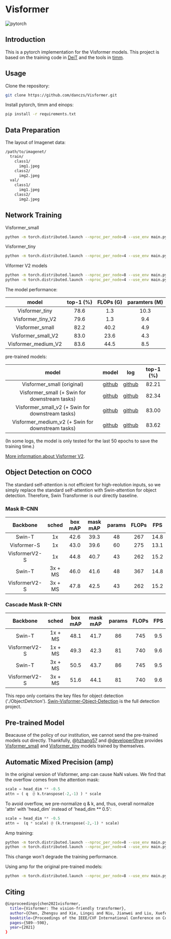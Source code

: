 # Visformer
![pytorch](https://img.shields.io/badge/pytorch-v1.7.0-green.svg?style=plastic)

## Introduction
This is a pytorch implementation for the Visformer models. This project is based on the training code in [DeiT](https://github.com/facebookresearch/deit) and the tools in [timm](https://github.com/rwightman/pytorch-image-models).

## Usage
Clone the repository:
```bash
git clone https://github.com/danczs/Visformer.git
```
Install pytorch, timm and einops:
```bash
pip install -r requirements.txt
```
## Data Preparation
The layout of Imagenet data:
```bash
/path/to/imagenet/
  train/
    class1/
      img1.jpeg
    class2/
      img2.jpeg
  val/
    class1/
      img1.jpeg
    class2/
      img2.jpeg
```
## Network Training
Visformer_small
```bash
python -m torch.distributed.launch --nproc_per_node=8 --use_env main.py --model visformer_small --batch-size 64 --data-path /path/to/imagenet --output_dir /path/to/save
```

Visformer_tiny
```bash
python -m torch.distributed.launch --nproc_per_node=4 --use_env main.py --model visformer_tiny --batch-size 256 --drop-path 0.03 --data-path /path/to/imagenet --output_dir /path/to/save
```

Viformer V2 models
```bash
python -m torch.distributed.launch --nproc_per_node=8 --use_env main.py --model swin_visformer_small_v2 --batch-size 64 --data-path /path/to/imagenet --output_dir /path/to/save --amp --qk-scale-factor=-0.5
python -m torch.distributed.launch --nproc_per_node=4 --use_env main.py --model swin_visformer_tiny_v2 --batch-size 256 --drop-path 0.03 --data-path /path/to/imagenet --output_dir /path/to/save --amp --qk-scale-factor=-0.5
```
The model performance:

|        model        | top-1 (%) | FLOPs (G) | paramters (M) | 
|:-------------------:|:---------:|:---------:|:-------------:|
|   Visformer_tiny    |   78.6    |    1.3    |     10.3      |
|  Visformer_tiny_V2  |   79.6    |    1.3    |      9.4      |
|   Visformer_small   |   82.2    |   40.2    |      4.9      |
| Visformer_small_V2  |   83.0    |   23.6    |      4.3      |
| Visformer_medium_V2 |   83.6    |   44.5    |      8.5      |

pre-trained models:

|                       model                       |   model    |                                                 log                                                 | top-1 (%) | 
|:-------------------------------------------------:|:----------:|:---------------------------------------------------------------------------------------------------:|:---------:|
|            Visformer_small (original)             | [github](https://github.com/danczs/Visformer/releases/download/v1.0.0/visformer_small.pth) |   [github](https://github.com/danczs/Visformer/releases/download/v1.0.0/log_visformer_small.txt)    |   82.21   |
|  Visformer_small  (+ Swin for downstream tasks)   | [github](https://github.com/danczs/Visformer/releases/download/v1.0.0/swin_visformer_small.pth) |  [github](https://github.com/danczs/Visformer/releases/download/v1.0.0/log_swin_visformer_small.txt)   |   82.34   |
| Visformer_small_v2 (+ Swin for downstream tasks)  | [github](https://github.com/danczs/Visformer/releases/download/v1.0.0/swin_visformer_small_v2.pth) | [github](https://github.com/danczs/Visformer/releases/download/v1.0.0/log_swin_visformer_small_v2.txt) |   83.00   |
| Visformer_medium_v2 (+ Swin for downstream tasks) | [github](https://github.com/danczs/Visformer/releases/download/v1.0.0/swin_visofrmer_medium.pth) |    [github](https://github.com/danczs/Visformer/releases/download/v1.0.0/log_visformer_medium.txt)     |   83.62   |

(In some logs, the model is only tested for the last 50 epochs to save the training time.)

[More information about Visformer V2](https://arxiv.org/abs/2104.12533).

## Object Detection on COCO
The standard self-attention is not efficient for high-reolution inputs, 
so we simply replace the standard self-attention with Swin-attention for object detection. Therefore, Swin Transformer is our directly baseline. 
### Mask R-CNN
| Backbone | sched | box mAP | mask mAP | params | FLOPs | FPS |
| :---: | :---: |  :---: | :---: |  :---: |  :---: | :---: | 
| Swin-T |1x| 42.6 | 39.3 | 48 | 267 | 14.8 |
| Visformer-S | 1x| 43.0 | 39.6 | 60 | 275 | 13.1|
| VisformerV2-S | 1x| 44.8 | 40.7 | 43 | 262 | 15.2 |
|Swin-T |3x + MS|  46.0 | 41.6 | 48 | 367 | 14.8 |
| VisformerV2-S | 3x + MS| 47.8 | 42.5 | 43 | 262 | 15.2 |

### Cascade Mask R-CNN
| Backbone | sched | box mAP | mask mAP | params | FLOPs | FPS |
| :---: | :---: |  :---: | :---: |  :---: |  :---: | :---: |
| Swin-T |1x + MS|  48.1 | 41.7 | 86 | 745 | 9.5 |
| VisformerV2-S |1x + MS|  49.3 | 42.3 | 81 | 740 | 9.6 |
| Swin-T |3x + MS|  50.5 | 43.7 | 86 | 745 | 9.5 |
| VisformerV2-S |3x + MS|  51.6 | 44.1 | 81 | 740 | 9.6 |

This repo only contains the key files for object detection ('./ObjectDetction'). [Swin-Visformer-Object-Detection](https://github.com/danczs/Swin-Visformer-Object-Detection)  is the full detection project.

## Pre-trained Model
Beacause of the policy of our institution, we cannot send the pre-trained models out directly. Thankfully, @[hzhang57](https://github.com/hzhang57)  and @[developer0hye](https://github.com/developer0hye) provides [Visformer_small](https://drive.google.com/drive/folders/18GpH1SeVOsq3_2QGTA5Z_3O1UFtKugEu?usp=sharing) and [Visformer_tiny](https://drive.google.com/file/d/1LLBGbj7-ok1fDvvMCab-Fn5T3cjTzOKB/view?usp=sharing) models trained by themselves.

## Automatic Mixed Precision (amp)
In the original version of Visformer, amp can cause NaN values. We find that the overflow comes from the attention mask:
```python
scale = head_dim ** -0.5
attn = ( q  @ k.transpose(-2,-1) ) * scale
``` 
To avoid overflow, we pre-normalize q & k, and, thus, overall normalize 'attn' with 'head_dim' instead of  'head_dim ** 0.5':
```python
scale = head_dim ** -0.5
attn =  (q * scale) @ (k.transpose(-2,-1) * scale) 
```
Amp training:
```bash
python -m torch.distributed.launch --nproc_per_node=8 --use_env main.py --model visformer_small --batch-size 64 --data-path /path/to/imagenet --output_dir /path/to/save --amp --qk-scale-factor=-0.5
python -m torch.distributed.launch --nproc_per_node=4 --use_env main.py --model visformer_tiny --batch-size 256 --drop-path 0.03 --data-path /path/to/imagenet --output_dir /path/to/save --amp --qk-scale-factor=-0.5
```
This change won't degrade the training performance. 

Using amp for the original pre-trained models:
```bash
python -m torch.distributed.launch --nproc_per_node=8 --use_env main.py --model visformer_small --batch-size 64 --data-path /path/to/imagenet --output_dir /path/to/save --eval --resume /path/to/weights --amp
```

## Citing
```bash
@inproceedings{chen2021visformer,
  title={Visformer: The vision-friendly transformer},
  author={Chen, Zhengsu and Xie, Lingxi and Niu, Jianwei and Liu, Xuefeng and Wei, Longhui and Tian, Qi},
  booktitle={Proceedings of the IEEE/CVF International Conference on Computer Vision},
  pages={589--598},
  year={2021}
}
```